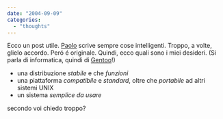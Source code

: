 ```yaml
---
date: "2004-09-09"
categories: 
  - "thoughts"
---
```


Ecco un post utile. [Paolo](http://tina.polito.it/~axa/wordpress/archives/2004/09/02/vorrei-vorrei/) scrive sempre cose intelligenti. Troppo, a volte, glielo accordo. Peró é originale. Quindi, ecco quali sono i miei desideri. (Si parla di informatica, quindi di [Gentoo](http://www.gentoo.org)!)

- una distribuzione _stabile_ e che _funzioni_
- una piattaforma _compatibile_ e _standard_, oltre che _portabile_ ad altri sistemi UNIX
- un sistema _semplice da usare_

secondo voi chiedo troppo?
